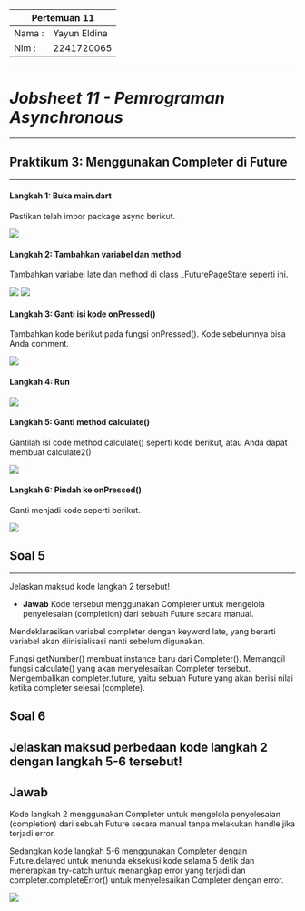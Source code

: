 <table>
    <thead>
        <th style="text-align: center;" colspan="2">Pertemuan 11</th>
    </thead>
    <tbody>
        <tr>
            <td>Nama :</td>
            <td>Yayun Eldina</td>
        </tr>
        <tr>
            <td>Nim :</td>
            <td>2241720065</td>
        </tr>
    </tbody>
</table>

**********
# *Jobsheet 11 - Pemrograman Asynchronous*
***********

## **Praktikum 3: Menggunakan Completer di Future**

-----

#### **Langkah 1: Buka main.dart**
Pastikan telah impor package async berikut.

<img src="img/p3.1.png">

#### **Langkah 2: Tambahkan variabel dan method**
Tambahkan variabel late dan method di class _FuturePageState seperti ini.

<img src="img/p3.2.png">

<img src="img/p3.2,.png">

#### **Langkah 3: Ganti isi kode onPressed()**
Tambahkan kode berikut pada fungsi onPressed(). Kode sebelumnya bisa Anda comment.

<img src="img/p3.3.png">

#### **Langkah 4: Run**

<img src="img/p3.hasil.gif">

#### **Langkah 5: Ganti method calculate()**
Gantilah isi code method calculate() seperti kode berikut, atau Anda dapat membuat calculate2()

<img src="img/p3.5.png">

#### **Langkah 6: Pindah ke onPressed()**
Ganti menjadi kode seperti berikut.

<img src="img/p3.6.png">

## **Soal 5**

-----
Jelaskan maksud kode langkah 2 tersebut!
- **Jawab**
Kode tersebut menggunakan Completer untuk mengelola penyelesaian (completion) dari sebuah Future secara manual.

Mendeklarasikan variabel completer dengan keyword late, yang berarti variabel akan diinisialisasi nanti sebelum digunakan.

Fungsi getNumber() membuat instance baru dari Completer<int>(). Memanggil fungsi calculate() yang akan menyelesaikan Completer tersebut. Mengembalikan completer.future, yaitu sebuah Future yang akan berisi nilai ketika completer selesai (complete).

## **Soal 6**
Jelaskan maksud perbedaan kode langkah 2 dengan langkah 5-6 tersebut!
-----

## **Jawab**
Kode langkah 2 menggunakan Completer untuk mengelola penyelesaian (completion) dari sebuah Future secara manual tanpa melakukan handle jika terjadi error.

Sedangkan kode langkah 5-6 menggunakan Completer dengan Future.delayed untuk menunda eksekusi kode selama 5 detik dan menerapkan try-catch untuk menangkap error yang terjadi dan completer.completeError() untuk menyelesaikan Completer dengan error.

<img src="img/p3.hasil,.gif">


